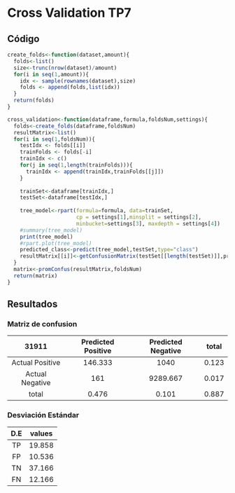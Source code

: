 # Cross Validation TP7 #

## Código ##

```R
create_folds<-function(dataset,amount){
  folds<-list()
  size<-trunc(nrow(dataset)/amount)
  for(i in seq(1,amount)){
    idx <- sample(rownames(dataset),size)
    folds <- append(folds,list(idx))
  }
  return(folds)
}
```

```R
cross_validation<-function(dataframe,formula,foldsNum,settings){
  folds<-create_folds(dataframe,foldsNum) 
  resultMatrix<-list()
  for(i in seq(1,foldsNum)){
    testIdx <- folds[[i]]
    trainFolds <- folds[-i]
    trainIdx <- c()
    for(j in seq(1,length(trainFolds))){
      trainIdx <- append(trainIdx,trainFolds[[j]])
    }
    
    trainSet<-dataframe[trainIdx,]
    testSet<-dataframe[testIdx,]
    
    tree_model<-rpart(formula=formula, data=trainSet,
                      cp = settings[1],minsplit = settings[2],
                      minbucket=settings[3], maxdepth = settings[4])
    #summary(tree_model)
    print(tree_model)
    #rpart.plot(tree_model)
    predicted_class<-predict(tree_model,testSet,type="class")
    resultMatrix[[i]]<-getConfusionMatrix(testSet[[length(testSet)]],predicted_class)
  }
  matrix<-promConfus(resultMatrix,foldsNum)
  return(matrix)
}
```

## Resultados ##

### Matriz de confusion ###

|     31911     |Predicted Positive|Predicted Negative|total|
|:-------------:|:----------------:|:----------------:|:---:|
|Actual Positive|       146.333      |        1040        |0.123|
|Actual Negative|       161    |     9289.667     |0.017| 
|     total     |       0.476      |       0.101        |0.887|

### Desviación Estándar ###

|D.E|values|
|:-:|:----:|
| TP|19.858|
| FP|10.536|
| TN|37.166|
| FN|12.166|
